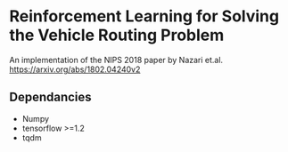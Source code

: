 # Reinforcement Learning for Solving the Vehicle Routing Problem

An implementation of the NIPS 2018 paper by Nazari et.al.  https://arxiv.org/abs/1802.04240v2

## Dependancies
 * Numpy 
 * tensorflow >=1.2
 * tqdm
